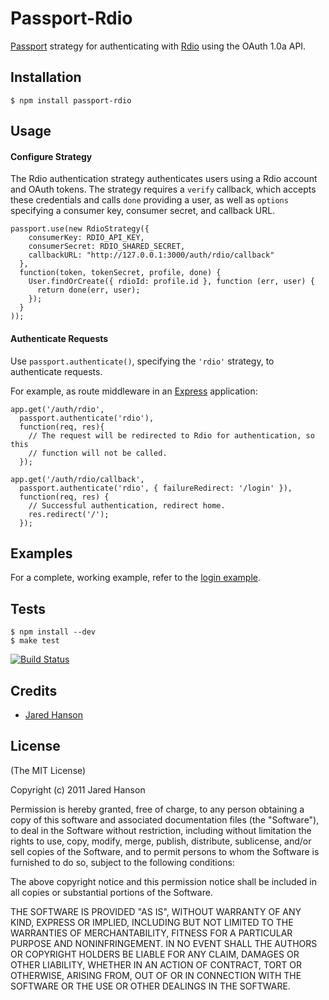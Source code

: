 # Passport-Rdio

[Passport](https://github.com/jaredhanson/passport) strategy for authenticating
with [Rdio](http://www.rdio.com/) using the OAuth 1.0a API.

## Installation

    $ npm install passport-rdio

## Usage

#### Configure Strategy

The Rdio authentication strategy authenticates users using a Rdio account and
OAuth tokens.  The strategy requires a `verify` callback, which accepts these
credentials and calls `done` providing a user, as well as `options` specifying a
consumer key, consumer secret, and callback URL.

    passport.use(new RdioStrategy({
        consumerKey: RDIO_API_KEY,
        consumerSecret: RDIO_SHARED_SECRET,
        callbackURL: "http://127.0.0.1:3000/auth/rdio/callback"
      },
      function(token, tokenSecret, profile, done) {
        User.findOrCreate({ rdioId: profile.id }, function (err, user) {
          return done(err, user);
        });
      }
    ));

#### Authenticate Requests

Use `passport.authenticate()`, specifying the `'rdio'` strategy, to
authenticate requests.

For example, as route middleware in an [Express](http://expressjs.com/)
application:

    app.get('/auth/rdio',
      passport.authenticate('rdio'),
      function(req, res){
        // The request will be redirected to Rdio for authentication, so this
        // function will not be called.
      });
    
    app.get('/auth/rdio/callback', 
      passport.authenticate('rdio', { failureRedirect: '/login' }),
      function(req, res) {
        // Successful authentication, redirect home.
        res.redirect('/');
      });

## Examples

For a complete, working example, refer to the [login example](https://github.com/jaredhanson/passport-rdio/tree/master/examples/login).

## Tests

    $ npm install --dev
    $ make test

[![Build Status](https://secure.travis-ci.org/jaredhanson/passport-rdio.png)](http://travis-ci.org/jaredhanson/passport-rdio)

## Credits

  - [Jared Hanson](http://github.com/jaredhanson)

## License

(The MIT License)

Copyright (c) 2011 Jared Hanson

Permission is hereby granted, free of charge, to any person obtaining a copy of
this software and associated documentation files (the "Software"), to deal in
the Software without restriction, including without limitation the rights to
use, copy, modify, merge, publish, distribute, sublicense, and/or sell copies of
the Software, and to permit persons to whom the Software is furnished to do so,
subject to the following conditions:

The above copyright notice and this permission notice shall be included in all
copies or substantial portions of the Software.

THE SOFTWARE IS PROVIDED "AS IS", WITHOUT WARRANTY OF ANY KIND, EXPRESS OR
IMPLIED, INCLUDING BUT NOT LIMITED TO THE WARRANTIES OF MERCHANTABILITY, FITNESS
FOR A PARTICULAR PURPOSE AND NONINFRINGEMENT. IN NO EVENT SHALL THE AUTHORS OR
COPYRIGHT HOLDERS BE LIABLE FOR ANY CLAIM, DAMAGES OR OTHER LIABILITY, WHETHER
IN AN ACTION OF CONTRACT, TORT OR OTHERWISE, ARISING FROM, OUT OF OR IN
CONNECTION WITH THE SOFTWARE OR THE USE OR OTHER DEALINGS IN THE SOFTWARE.
